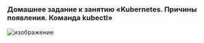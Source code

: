 ### Домашнее задание к занятию «Kubernetes. Причины появления. Команда kubectl»

![изображение](https://github.com/user-attachments/assets/1526964b-673c-4474-b9e7-ec6a49d17384)
